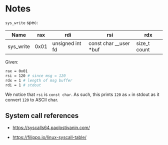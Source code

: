 # Notes

`sys_write` spec:

| Name      | rax  | rdi             | rsi                    | rdx          |
|-----------|------|-----------------|------------------------|--------------|
| sys_write | 0x01 | unsigned int fd | const char __user *buf | size_t count |

Given:

``` sh
rax = 0x01
rsi = 120 # since msg = 120
rdx = 1 # length of msg buffer
rdi = 1 # stdout
```

We notice that `rsi` is `const char`.
As such, this prints `120` as `x` in stdout as it convert `120` to ASCII char.

## System call references

- https://syscalls64.paolostivanin.com/

- https://filippo.io/linux-syscall-table/
